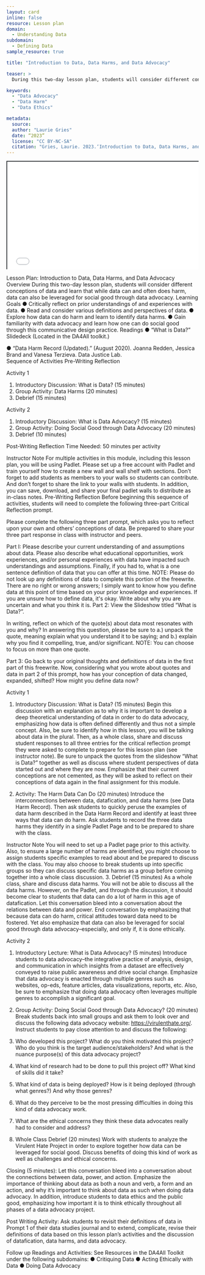 ```yaml
---
layout: card
inline: false
resource: Lesson plan
domain:
  - Understanding Data
subdomain:
  - Defining Data
sample_resource: true

title: "Introduction to Data, Data Harms, and Data Advocacy"

teaser: >
  During this two-day lesson plan, students will consider different conceptions of data and learn that while data can and often does do harm, data can also be leveraged for social good through data advocacy.

keywords:
  - "Data Advocacy"
  - "Data Harm"
  - "Data Ethics"

metadata:
  source: 
  author: "Laurie Gries"
  date: “2023”
  license: "CC BY-NC-SA"
  citation: "Gries, Laurie. 2023.‘Introduction to Data, Data Harms, and Data Advocacy.’ Data Advocacy for All, University of Colorado Boulder."
---
```

<div style="position: relative; padding-bottom: 56.25%; height: 0; overflow: hidden;"><iframe src="../assets/pdf/Introduction to Data and Data Advocacy.pdf" width="100%" title="Lesson Plan on Data and Data Advocacy" style="border:2px #323639 solid; position: absolute; top: 0; left: 0; right: 0; bottom: 0; height: 100%; max-width: 100%;"></iframe></div>

Lesson Plan: Introduction to Data, Data Harms, and Data Advocacy
Overview
During this two-day lesson plan, students will consider different conceptions of data and learn that while data can and often does harm, data can also be leveraged for social good through data advocacy.
Learning Goals
●	Critically reflect on prior understandings of and experiences with data.
●	Read and consider various definitions and perspectives of data.
●	Explore how data can do harm and learn to identify data harms.
●	Gain familiarity with data advocacy and learn how one can do social good through this communicative design practice.
Readings
●	“What is Data?” Slidedeck (Located in the DA4All toolkit.)

●	“Data Harm Record (Updated).” (August 2020). Joanna Redden, Jessica Brand and Vanesa Terzieva. Data Justice Lab.   
Sequence of Activities
Pre-Writing Reflection 

Activity 1
1.	Introductory Discussion: What is Data? (15 minutes)
2.	Group Activity: Data Harms (20 minutes)
3.	Debrief (15 minutes)

Activity 2
1.	Introductory Discussion: What is Data Advocacy? (15 minutes)
2.	Group Activity: Doing Social Good through Data Advocacy 
(20 minutes)
3. Debrief (10 minutes) 

Post-Writing Reflection 
Time Needed:
50 minutes per activity

Instructor Note
For multiple activities in this module, including this lesson plan, you will be using Padlet. Please set up a free account with Padlet and train yourself how to create a new wall and wall shelf with sections. Don’t forget to add students as members to your walls so students can contribute. And don’t forget to share the link to your walls with students. In addition, you can save, download, and share your final padlet walls to distribute as in-class notes.
Pre-Writing Reflection 
Before beginning this sequence of activities, students will need to complete the following three-part Critical Reflection prompt.

Please complete the following three part prompt, which asks you to reflect upon your own and others’ conceptions of data. Be prepared to share your three part response in class with instructor and peers. 

Part I: 
Please describe your current understanding of and assumptions about data. Please also describe what educational opportunities, work experiences, and/or personal experiences with data have impacted such understandings and assumptions. Finally, if you had to, what is a one sentence definition of data that you can offer at this time. NOTE: Please do not look up any definitions of data to complete this portion of the freewrite. There are no right or wrong answers; I simply want to know how you define data at this point of time based on your prior knowledge and experiences. If you are unsure how to define data, it's okay. Write about why you are  uncertain and what you think it is.
Part 2: 
View the Slideshow titled “What is Data?”.

In writing, reflect on which of the quote(s) about data most resonates with you and why? In answering this question, please be sure to a.) unpack the quote, meaning explain what you understand it to be saying; and b.) explain why you find it compelling, true, and/or significant. NOTE: You can choose to focus on more than one quote. 

Part 3: Go back to your original thoughts and definitions of data in the first part of this freewrite. Now, considering what you wrote about quotes and data in part 2 of this prompt, how has your conception of data changed, expanded, shifted? How might you define data now?

Activity 1
1.	Introductory Discussion: What is Data? (15 minutes)
Begin this discussion with an explanation as to why it is important to develop a deep theoretical understanding of data in order to do data advocacy, emphasizing how data is often defined differently and thus not a simple concept. Also, be sure to identify how in this lesson, you will be talking about data in the plural. Then, as a whole class, share and discuss student responses to all three entries for the critical reflection prompt they were asked to complete to prepare for this lesson plan (see instructor note). Be sure to unpack the quotes from the slideshow “What is Data?” together as well as discuss where student perspectives of data started out and where they are now. Emphasize that their current conceptions are not cemented, as they will be asked to reflect on their conceptions of data again in the final assignment for this module. 

2.	Activity: The Harm Data Can Do (20 minutes)
Introduce the interconnections between data, datafication, and data harms (see Data Harm Record). Then ask students to quickly peruse the examples of data harm described in the Data Harm Record and identify at least three ways that data can do harm. Ask students to record the three data harms they identify in a single Padlet Page and to be prepared to share with the class. 

Instructor Note
You will need to set up a Padlet page prior to this activity. Also, to ensure a large number of harms are identified, you might choose to assign students specific examples to read about and be prepared to discuss with the class. You may also choose to break students up into specific groups so they can discuss specific data harms as a group before coming together into a whole class discussion.
3.	Debrief (15 minutes)
As a whole class, share and discuss data harms. You will not be able to discuss all the data harms. However, on the Padlet, and through the discussion, it should become clear to students that data can do a lot of harm in this age of datafication. Let this conversation bleed into a conversation about the relations between data and power. End conversation by emphasizing that because data can do harm, critical attitudes toward data need to be fostered. Yet also emphasize that data can also be leveraged for social good through data advocacy–especially, and only if, it is done ethically. 

Activity 2
1.	Introductory Lecture: What is Data Advocacy? (5 minutes)
Introduce students to data advocacy–the integrative practice of analysis, design, and communication in which insights from a dataset are effectively conveyed to raise public awareness and drive social change. Emphasize that data advocacy is enacted through multiple genres such as websites, op-eds, feature articles, data visualizations, reports, etc. Also, be sure to emphasize that doing data advocacy often leverages multiple genres to accomplish a significant goal.

2. Group Activity: Doing Social Good through Data Advocacy? (20 minutes)
Break students back into small groups and ask them to look over and discuss the following data advocacy website: https://virulenthate.org/. Instruct students to pay close attention to and discuss the following:
1. Who developed this project? What do you think motivated this project?  Who do you think is the target audience/stakeholders? And what is the nuance purpose(s) of this data advocacy project? 
2. What kind of research had to be done to pull this project off? What kind of skills did it take?
3. What kind of data is being deployed? How is it being deployed (through what genres?) And why those genres? 
4. What do they perceive to be the most pressing difficulties in doing this kind of data advocacy work. 
5. What are the ethical concerns they think these data advocates really had to consider and address?

3. Whole Class Debrief (20 minutes)
Work with students to analyze the Virulent Hate Project in order to explore together how data can be leveraged for social good. Discuss benefits of doing this kind of work as well as challenges and ethical concerns. 

Closing (5 minutes): Let this conversation bleed into a conversation about the connections between data, power, and action. Emphasize the importance of thinking about data as both a noun and verb, a form and an action, and why it’s important to think about data as such when doing data advocacy. In addition, introduce students to data ethics and the public good, emphasizing how important it is to think ethically throughout all phases of a data advocacy project.

Post Writing Activity: Ask students to revisit their definitions of data in Prompt 1 of their data studies journal and to extend, complicate, revise their definitions of data based on this lesson plan’s activities and the discussion of datafication, data harms, and data advocacy. 

Follow up Readings and Activities:
See Resources in the DA4All Toolkit under the following subdomains:
●	Critiquing Data
●	Acting Ethically with Data
●	Doing Data Advocacy
